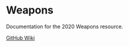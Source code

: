 # Weapons

Documentation for the 2020 Weapons resource.

[GitHub Wiki](https://github.com/inferno-collection/Weapons/wiki)
